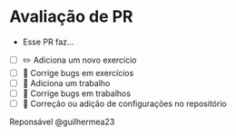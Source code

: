 # Avaliação de PR


- Esse PR faz...

- [ ] :pencil2: Adiciona um novo exercício
- [ ] :bug: Corrige bugs em exercícios
- [ ] :memo: Adiciona um trabalho
- [ ] :bug: Corrige bugs em trabalhos
- [ ] :pushpin: Correção ou adição de configurações no repositório

 Reponsável @guilhermea23